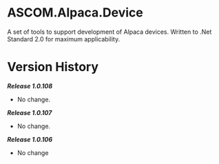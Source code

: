 # ASCOM.Alpaca.Device

A set of tools to support development of Alpaca devices. Written to .Net Standard 2.0 for maximum applicability.

# Version History

***Release 1.0.108***
* No change.

***Release 1.0.107***
* No change.

***Release 1.0.106***
* No change